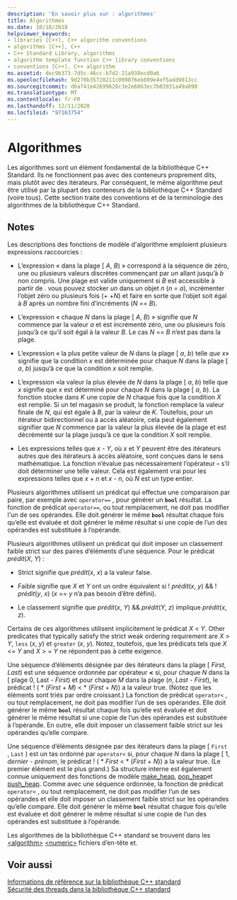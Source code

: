 ```yaml
---
description: 'En savoir plus sur : algorithmes'
title: Algorithmes
ms.date: 10/18/2018
helpviewer_keywords:
- libraries [C++], C++ algorithm conventions
- algorithms [C++], C++
- C++ Standard Library, algorithms
- algorithm template function C++ library conventions
- conventions [C++], C++ algorithm
ms.assetid: dec9b373-7d5c-46cc-b7d2-21a938ecd0a6
ms.openlocfilehash: 9d270b35720211c099876eb899e4ef5add9813cc
ms.sourcegitcommit: d6af41e42699628c3e2e6063ec7b03931a49a098
ms.translationtype: MT
ms.contentlocale: fr-FR
ms.lasthandoff: 12/11/2020
ms.locfileid: "97163754"
---
```

# <a name="algorithms"></a>Algorithmes

Les algorithmes sont un élément fondamental de la bibliothèque C++ Standard. Ils ne fonctionnent pas avec des conteneurs proprement dits, mais plutôt avec des itérateurs. Par conséquent, le même algorithme peut être utilisé par la plupart des conteneurs de la bibliothèque C++ Standard (voire tous). Cette section traite des conventions et de la terminologie des algorithmes de la bibliothèque C++ Standard.

## <a name="remarks"></a>Notes

Les descriptions des fonctions de modèle d'algorithme emploient plusieurs expressions raccourcies :

- L’expression « dans la plage \[ *A*, *B*) » correspond à la séquence de zéro, une ou plusieurs valeurs discrètes commençant par *un* allant jusqu’à *b* non compris. Une plage est valide uniquement si *B* est accessible à partir de *.* vous pouvez stocker *un* dans un objet *n* (*n*  =  *a*), incrémenter l’objet zéro ou plusieurs fois (+ +*N*) et faire en sorte que l’objet soit égal à *B* après un nombre fini d’incréments (*N*  ==  *B*).

- L’expression « chaque *N* dans la plage \[ *A*, *B*) » signifie que *N* commence par la valeur *a* et est incrémenté zéro, une ou plusieurs fois jusqu’à ce qu’il soit égal à la valeur *B*. Le cas *N*  ==  *B* n’est pas dans la plage.

- L’expression « la plus petite valeur de *N* dans la plage \[ *a*, *b*) telle *que x*» signifie que la condition *x* est déterminée pour chaque *N* dans la plage \[ *a*, *b*) jusqu’à ce que la condition *x* soit remplie.

- L’expression «la valeur la plus élevée de *N* dans la plage \[ *a*, *b*) telle que *x* signifie que *x* est déterminé pour chaque *N* dans la plage \[ *a*, *b*). La fonction stocke dans *K* une copie de *N* chaque fois que la condition *X* est remplie. Si un tel magasin se produit, la fonction remplace la valeur finale de *N*, qui est égale à *B*, par la valeur de *K*. Toutefois, pour un itérateur bidirectionnel ou à accès aléatoire, cela peut également signifier que *N* commence par la valeur la plus élevée de la plage et est décrémenté sur la plage jusqu’à ce que la condition *X* soit remplie.

- Les expressions telles que *x*  -  *Y*, où *x* et *Y* peuvent être des itérateurs autres que des itérateurs à accès aléatoire, sont conçues dans le sens mathématique. La fonction n’évalue pas nécessairement l’opérateur **-** s’il doit déterminer une telle valeur. Cela est également vrai pour les expressions telles que *x*  +  *n* et *x*  -  *n*, où *N* est un type entier.

Plusieurs algorithmes utilisent un prédicat qui effectue une comparaison par paire, par exemple avec `operator==` , pour générer un **`bool`** résultat. La fonction de prédicat `operator==`, ou tout remplacement, ne doit pas modifier l'un de ses opérandes. Elle doit générer le même **`bool`** résultat chaque fois qu’elle est évaluée et doit générer le même résultat si une copie de l’un des opérandes est substituée à l’opérande.

Plusieurs algorithmes utilisent un prédicat qui doit imposer un classement faible strict sur des paires d’éléments d’une séquence. Pour le prédicat *prédit*(*X*, *Y*) :

- Strict signifie que *prédit*(*x*, *x*) a la valeur false.

- Faible signifie que *X* et *Y* ont un ordre équivalent si \! *prédit*(*x*, *y*)  && \! *prédit*(*y*, *x*) (*x*  ==  *y* n’a pas besoin d’être défini).

- Le classement signifie que *prédit*(*x*, *Y*)  && *prédit*(*Y*, *z*) implique *prédit*(*x*, *z*).

Certains de ces algorithmes utilisent implicitement le prédicat *X* \< *Y*. Other predicates that typically satisfy the strict weak ordering requirement are *X* > *Y*, `less` (*x*, *y*) et `greater` (*x*, *y*). Notez, toutefois, que les prédicats tels que *X* \<= *Y* and *X* > =  *Y* ne répondent pas à cette exigence.

Une séquence d’éléments désignée par des itérateurs dans la plage \[ *First*, *Last*) est une séquence ordonnée par opérateur **<** si, pour chaque *N* dans la \[ plage 0, Last   -  *First*) et pour chaque *M* dans la plage (*n*, *Last*  -  *First*), le prédicat \! ( \* (*First*  +  *M*) < \* (*First*  +  *N*)) a la valeur true. (Notez que les éléments sont triés par ordre croissant.) La fonction de prédicat `operator<` , ou tout remplacement, ne doit pas modifier l’un de ses opérandes. Elle doit générer le même **`bool`** résultat chaque fois qu’elle est évaluée et doit générer le même résultat si une copie de l’un des opérandes est substituée à l’opérande. En outre, elle doit imposer un classement faible strict sur les opérandes qu’elle compare.

Une séquence d’éléments désignée par des itérateurs dans la plage \[ `First` , `Last` ) est un tas ordonné par `operator<` si, pour chaque *N* dans la plage \[ 1, *dernier*  -  *prénom*, le prédicat \! ( \* _First_  <  \* (*First*  +  *N*)) a la valeur true. (Le premier élément est le plus grand.) Sa structure interne est également connue uniquement des fonctions de modèle [make_heap](algorithm-functions.md#make_heap), [pop_heap](algorithm-functions.md#pop_heap)et [push_heap](algorithm-functions.md#push_heap). Comme avec une séquence ordonnée, la fonction de prédicat `operator<` , ou tout remplacement, ne doit pas modifier l’un de ses opérandes et elle doit imposer un classement faible strict sur les opérandes qu’elle compare. Elle doit générer le même **`bool`** résultat chaque fois qu’elle est évaluée et doit générer le même résultat si une copie de l’un des opérandes est substituée à l’opérande.

Les algorithmes de la bibliothèque C++ standard se trouvent dans les [\<algorithm>](algorithm.md) [\<numeric>](numeric.md) fichiers d’en-tête et.

## <a name="see-also"></a>Voir aussi

[Informations de référence sur la bibliothèque C++ standard](cpp-standard-library-reference.md)\
[Sécurité des threads dans la bibliothèque C++ standard](thread-safety-in-the-cpp-standard-library.md)
